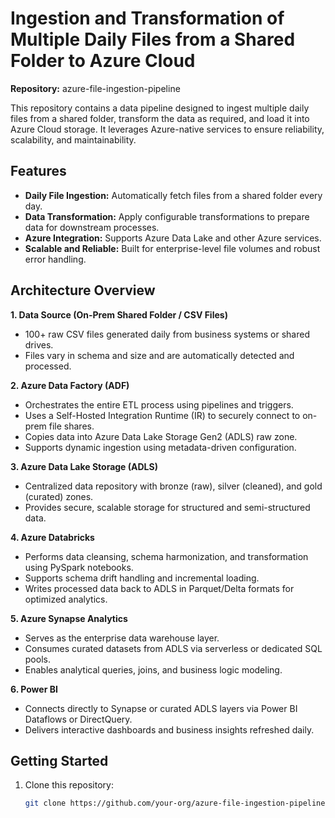 # Ingestion and Transformation of Multiple Daily Files from a Shared Folder to Azure Cloud

**Repository:** azure-file-ingestion-pipeline

This repository contains a data pipeline designed to ingest multiple daily files from a shared folder, transform the data as required, and load it into Azure Cloud storage. It leverages Azure-native services to ensure reliability, scalability, and maintainability.

## Features

- **Daily File Ingestion:** Automatically fetch files from a shared folder every day.
- **Data Transformation:** Apply configurable transformations to prepare data for downstream processes.
- **Azure Integration:** Supports Azure Data Lake and other Azure services.
- **Scalable and Reliable:** Built for enterprise-level file volumes and robust error handling.

## Architecture Overview

**1. Data Source (On-Prem Shared Folder / CSV Files)**

   - 100+ raw CSV files generated daily from business systems or shared drives.
   - Files vary in schema and size and are automatically detected and processed.
     
**2. Azure Data Factory (ADF)**
     
   - Orchestrates the entire ETL process using pipelines and triggers.
   - Uses a Self-Hosted Integration Runtime (IR) to securely connect to on-prem file shares.
   - Copies data into Azure Data Lake Storage Gen2 (ADLS) raw zone.
   - Supports dynamic ingestion using metadata-driven configuration.
     
**3. Azure Data Lake Storage (ADLS)**
     
   - Centralized data repository with bronze (raw), silver (cleaned), and gold (curated) zones.
   - Provides secure, scalable storage for structured and semi-structured data.
     
**4. Azure Databricks**
     
   - Performs data cleansing, schema harmonization, and transformation using PySpark notebooks.
   - Supports schema drift handling and incremental loading.
   - Writes processed data back to ADLS in Parquet/Delta formats for optimized analytics.
     
**5. Azure Synapse Analytics**
   - Serves as the enterprise data warehouse layer.
   - Consumes curated datasets from ADLS via serverless or dedicated SQL pools.
   - Enables analytical queries, joins, and business logic modeling.
     
**6. Power BI**
     
   - Connects directly to Synapse or curated ADLS layers via Power BI Dataflows or DirectQuery.
   - Delivers interactive dashboards and business insights refreshed daily.
     
## Getting Started

1. Clone this repository:
   ```bash
   git clone https://github.com/your-org/azure-file-ingestion-pipeline.git
